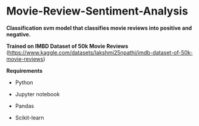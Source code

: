 # Movie-Review-Sentiment-Analysis

**Classification svm model that classifies movie reviews into positive and negative.**

**Trained on IMBD Dataset of 50k Movie Reviews**
(https://www.kaggle.com/datasets/lakshmi25npathi/imdb-dataset-of-50k-movie-reviews)

**Requirements**

- Python

- Jupyter notebook

- Pandas

- Scikit-learn

